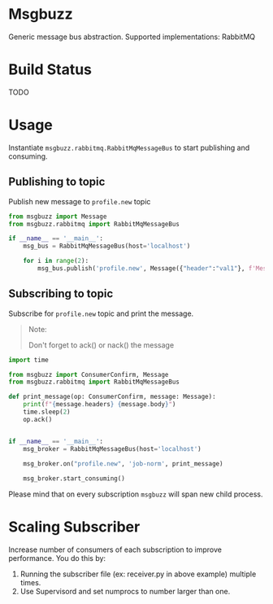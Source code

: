 # Msgbuzz

Generic message bus abstraction. Supported implementations: RabbitMQ

# Build Status
TODO

# Usage

Instantiate `msgbuzz.rabbitmq.RabbitMqMessageBus` to start publishing and consuming.

## Publishing to topic

Publish new message to `profile.new` topic

```python
from msgbuzz import Message
from msgbuzz.rabbitmq import RabbitMqMessageBus

if __name__ == '__main__':
    msg_bus = RabbitMqMessageBus(host='localhost')

    for i in range(2):
        msg_bus.publish('profile.new', Message({"header":"val1"}, f'Message {i + 1} !!'))


```

## Subscribing to topic

Subscribe for `profile.new` topic and print the message. 

> Note:
>
> Don't forget to ack() or nack() the message


```python
import time

from msgbuzz import ConsumerConfirm, Message
from msgbuzz.rabbitmq import RabbitMqMessageBus

def print_message(op: ConsumerConfirm, message: Message):
    print(f"{message.headers} {message.body}")
    time.sleep(2)
    op.ack()


if __name__ == '__main__':
    msg_broker = RabbitMqMessageBus(host='localhost')

    msg_broker.on("profile.new", 'job-norm', print_message)
    
    msg_broker.start_consuming()

```

Please mind that on every subscription `msgbuzz` will span new child process.

# Scaling Subscriber

Increase number of consumers of each subscription to improve performance. 
You do this by:
1. Running the subscriber file (ex: receiver.py in above example) multiple times.
2. Use Supervisord and set numprocs to number larger than one. 

 